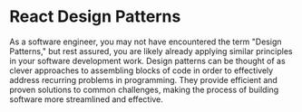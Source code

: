 # React Design Patterns

As a software engineer, you may not have encountered the term "Design Patterns," but rest assured, you are likely already applying similar principles in your software development work. Design patterns can be thought of as clever approaches to assembling blocks of code in order to effectively address recurring problems in programming. They provide efficient and proven solutions to common challenges, making the process of building software more streamlined and effective.
